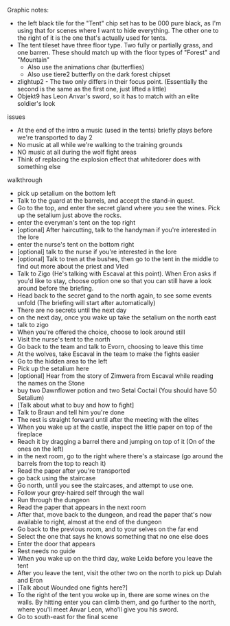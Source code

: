 Graphic notes:

- the left black tile for the "Tent" chip set has to be 000 pure black, as I'm using that for scenes where I want to hide everything. The other one to the right of it is the one that's actually used for tents.
- The tent tileset have three floor type. Two fully or partially grass, and one barren. These should match up with the floor types of "Forest" and "Mountain"
  - Also use the animations char (butterflies)
  - Also use tiere2 butterfly on the dark forest chipset
- zlightup2 - The two only differs in their focus point. (Essentially the second is the same as the first one, just lifted a little)
- Objekt9 has Leon Anvar's sword, so it has to match with an elite soldier's look

issues

- At the end of the intro a music (used in the tents) briefly plays before we're transported to day 2
- No music at all while we're walking to the training grounds
- NO music at all during the wolf fight areas
- Think of replacing the explosion effect that whitedorer does with something else

walkthrough

- pick up setalium on the bottom left
- Talk to the guard at the barrels, and accept the stand-in quest.
- Go to the top, and enter the secret gland where you see the wines. Pick up the setalium just above the rocks.
- enter the everyman's tent on the top right
- [optional] After haircutting, talk to the handyman if you're interested in the lore
- enter the nurse's tent on the bottom right
- [optional] talk to the nurse if you're interested in the lore
- [optional] Talk to tren at the bushes, then go to the tent in the middle to find out more about the priest and Vled
- Talk to Zigo (He's talking with Escaval at this point). When Eron asks if you'd like to stay, choose option one so that you can still have a look around before the briefing.
- Head back to the secret gand to the north again, to see some events unfold (The briefing will start after automatically)
- There are no secrets until the next day
- on the next day, once you wake up take the setalium on the north east
- talk to zigo
- When you're offered the choice, choose to look around still
- Visit the nurse's tent to the north
- Go back to the team and talk to Evorn, choosing to leave this time
- At the wolves, take Escaval in the team to make the fights easier
- Go to the hidden area to the left
- Pick up the setalium here
- [optional] Hear from the story of Zimwera from Escaval while reading the names on the Stone
- buy two Dawnflower potion and two Setal Coctail (You should have 50 Setalium)
- [Talk about what to buy and how to fight]
- Talk to Braun and tell him you're done
- The rest is straight forward until after the meeting with the elites
- When you wake up at the castle, inspect the little paper on top of the fireplace
- Reach it by dragging a barrel there and jumping on top of it (On of the ones on the left)
- in the next room, go to the right where there's a staircase (go around the barrels from the top to reach it)
- Read the paper after you're transported
- go back using the staircase
- Go north, until you see the staircases, and attempt to use one.
- Follow your grey-haired self through the wall
- Run through the dungeon
- Read the paper that appears in the next room
- After that, move back to the dungeon, and read the paper that's now available to right, almost at the end of the dungeon
- Go back to the previous room, and to your selves on the far end
- Select the one that says he knows something that no one else does
- Enter the door that appears
- Rest needs no guide
- When you wake up on the third day, wake Leida before you leave the tent
- After you leave the tent, visit the other two on the north to pick up Dulah and Eron
- [Talk about Wounded one fights here?]
- To the right of the tent you woke up in, there are some wines on the walls. By hitting enter you can climb them, and go further to the north, where you'll meet Anvar Leon, who'll give you his sword.
- Go to south-east for the final scene
